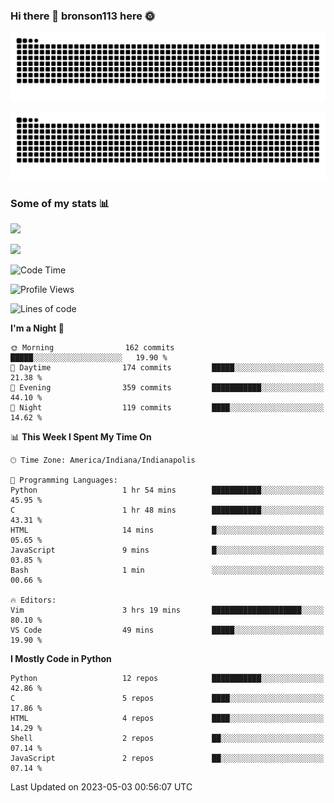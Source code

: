 ### Hi there 👋 bronson113 here 🌞
<div align="center">

![GitHub Snake Light](https://raw.githubusercontent.com/bronson113/bronson113/snake/github-snake.svg#gh-light-mode-only)

![GitHub Snake dark](https://raw.githubusercontent.com/bronson113/bronson113/snake/github-snake-dark.svg#gh-dark-mode-only)

</div>

### Some of my stats 📊
![](https://github-readme-stats-sigma-five.vercel.app/api?username=bronson113&theme=transparent&show_icons=true)

![](https://github-readme-stats-sigma-five.vercel.app/api/top-langs/?username=bronson113&theme=transparent&layout=compact&card_width=445)



<!--START_SECTION:waka-->
![Code Time](http://img.shields.io/badge/Code%20Time-202%20hrs%2028%20mins-blue)

![Profile Views](http://img.shields.io/badge/Profile%20Views-0-blue)

![Lines of code](https://img.shields.io/badge/From%20Hello%20World%20I%27ve%20Written-7.1%20million%20lines%20of%20code-blue)

**I'm a Night 🦉** 

```text
🌞 Morning                162 commits         █████░░░░░░░░░░░░░░░░░░░░   19.90 % 
🌆 Daytime                174 commits         █████░░░░░░░░░░░░░░░░░░░░   21.38 % 
🌃 Evening                359 commits         ███████████░░░░░░░░░░░░░░   44.10 % 
🌙 Night                  119 commits         ████░░░░░░░░░░░░░░░░░░░░░   14.62 % 
```


📊 **This Week I Spent My Time On** 

```text
🕑︎ Time Zone: America/Indiana/Indianapolis

💬 Programming Languages: 
Python                   1 hr 54 mins        ███████████░░░░░░░░░░░░░░   45.95 % 
C                        1 hr 48 mins        ███████████░░░░░░░░░░░░░░   43.31 % 
HTML                     14 mins             █░░░░░░░░░░░░░░░░░░░░░░░░   05.65 % 
JavaScript               9 mins              █░░░░░░░░░░░░░░░░░░░░░░░░   03.85 % 
Bash                     1 min               ░░░░░░░░░░░░░░░░░░░░░░░░░   00.66 % 

🔥 Editors: 
Vim                      3 hrs 19 mins       ████████████████████░░░░░   80.10 % 
VS Code                  49 mins             █████░░░░░░░░░░░░░░░░░░░░   19.90 % 
```

**I Mostly Code in Python** 

```text
Python                   12 repos            ███████████░░░░░░░░░░░░░░   42.86 % 
C                        5 repos             ████░░░░░░░░░░░░░░░░░░░░░   17.86 % 
HTML                     4 repos             ████░░░░░░░░░░░░░░░░░░░░░   14.29 % 
Shell                    2 repos             ██░░░░░░░░░░░░░░░░░░░░░░░   07.14 % 
JavaScript               2 repos             ██░░░░░░░░░░░░░░░░░░░░░░░   07.14 % 
```




 Last Updated on 2023-05-03 00:56:07 UTC
<!--END_SECTION:waka-->
